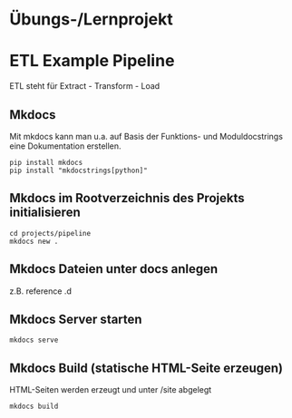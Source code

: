 # Übungs-/Lernprojekt
# ETL Example Pipeline
ETL steht für Extract - Transform - Load

## Mkdocs
Mit mkdocs kann man u.a. auf Basis der Funktions- und Moduldocstrings
eine Dokumentation erstellen.

    pip install mkdocs
    pip install "mkdocstrings[python]"

## Mkdocs im Rootverzeichnis des Projekts initialisieren

    cd projects/pipeline
    mkdocs new .

## Mkdocs Dateien unter docs anlegen
z.B. reference .d

## Mkdocs Server starten

    mkdocs serve

## Mkdocs Build (statische HTML-Seite erzeugen)
HTML-Seiten werden erzeugt und unter /site abgelegt

    mkdocs build